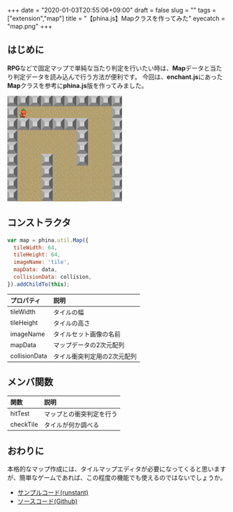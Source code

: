+++
date = "2020-01-03T20:55:06+09:00"
draft = false
slug = ""
tags = ["extension","map"]
title = "【phina.js】Mapクラスを作ってみた"
eyecatch = "map.png"
+++

## はじめに

**RPG**などで固定マップで単純な当たり判定を行いたい時は、**Map**データと当たり判定データを読み込んで行う方法が便利です。
今回は、**enchant.js**にあった**Map**クラスを参考に**phina.js**版を作ってみました。

![map.png](map.png)

## コンストラクタ

```javascript
var map = phina.util.Map({
  tileWidth: 64,
  tileHeight: 64,
  imageName: 'tile',
  mapData: data,
  collisionData: collision,
}).addChildTo(this);
```

| プロパティ         | 説明             |
| :------------ | :------------- |
| tileWidth     | タイルの幅          |
| tileHeight    | タイルの高さ         |
| imageName     | タイルセット画像の名前    |
| mapData       | マップデータの2次元配列   |
| collisionData | タイル衝突判定用の2次元配列 |

## メンバ関数

| 関数        | 説明           |
| :-------- | :----------- |
| hitTest   | マップとの衝突判定を行う |
| checkTile | タイルが何か調べる    |

## おわりに

本格的なマップ作成には、タイルマップエディタが必要になってくると思いますが、簡単なゲームであれば、この程度の機能でも使えるのではないでしょうか。   

-   [サンプルコード(runstant)](https://runstant.com/alkn203/projects/05d8a818)
-   [ソースコード(Github)](https://github.com/alkn203/phina-extensions/blob/master/util/map.js) 

